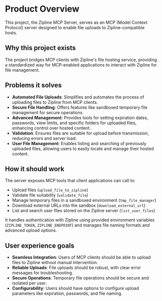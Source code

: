 # Product Overview

This project, the Zipline MCP Server, serves as an MCP (Model Context Protocol) server designed to enable file uploads to Zipline-compatible hosts.

## Why this project exists

The project bridges MCP clients with Zipline's file hosting service, providing a standardized way for MCP-enabled applications to interact with Zipline for file management.

## Problems it solves

- **Automated File Uploads**: Simplifies and automates the process of uploading files to Zipline from MCP clients.
- **Secure File Handling**: Offers features like sandboxed temporary file management for secure operations.
- **Advanced Management**: Provides tools for setting expiration dates, passwords, view limits, and specific folders for uploaded files, enhancing control over hosted content.
- **Validation**: Ensures files are suitable for upload before transmission, reducing errors and server load.
- **User File Management**: Enables listing and searching of previously uploaded files, allowing users to easily locate and manage their hosted content.

## How it should work

The server exposes MCP tools that client applications can call to:

- Upload files (`upload_file_to_zipline`)
- Validate file suitability (`validate_file`)
- Manage temporary files in a sandboxed environment (`tmp_file_manager`)
- Download external URLs into the sandbox (`download_external_url`)
- List and search user files stored on the Zipline server (`list_user_files`)

It handles authentication with Zipline using provided environment variables (`ZIPLINE_TOKEN`, `ZIPLINE_ENDPOINT`) and manages file naming formats and advanced upload options.

## User experience goals

- **Seamless Integration**: Users of MCP clients should be able to upload files to Zipline without manual intervention.
- **Reliable Uploads**: File uploads should be robust, with clear error messages for troubleshooting.
- **Secure Operations**: Temporary file operations should be secure and isolated per user.
- **Configurability**: Users should have options to configure upload parameters like expiration, passwords, and file naming.
